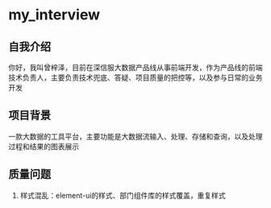 # my_interview

## 自我介绍

你好，我叫曾梓泽，目前在深信服大数据产品线从事前端开发，作为产品线的前端技术负责人，主要负责技术兜底、答疑、项目质量的把控等，以及参与日常的业务开发



## 项目背景

一款大数据的工具平台，主要功能是大数据流输入、处理、存储和查询，以及处理过程和结果的图表展示



## 质量问题

1. 样式混乱：element-ui的样式、部门组件库的样式覆盖，重复样式